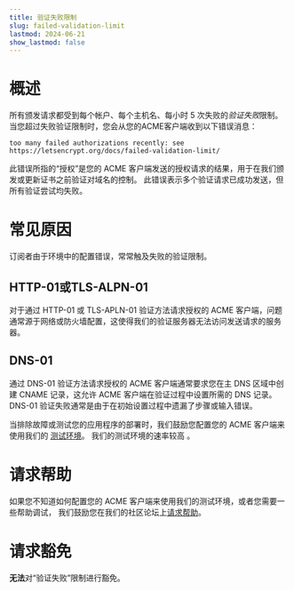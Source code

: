 ```yaml
---
title: 验证失败限制
slug: failed-validation-limit
lastmod: 2024-06-21
show_lastmod: false
---
```



# 概述
所有颁发请求都受到每个帐户、每个主机名、每小时 5 次失败的*验证失败*限制。 当您超过失败验证限制时，您会从您的ACME客户端收到以下错误消息：

```
too many failed authorizations recently: see https://letsencrypt.org/docs/failed-validation-limit/
```

此错误所指的“授权”是您的 ACME 客户端发送的授权请求的结果，用于在我们颁发或更新证书之前验证对域名的控制。 此错误表示多个验证请求已成功发送，但所有验证尝试均失败。

# 常见原因

订阅者由于环境中的配置错误，常常触及失败的验证限制。

## HTTP-01或TLS-ALPN-01

对于通过 HTTP-01 或 TLS-APLN-01 验证方法请求授权的 ACME 客户端，问题通常源于网络或防火墙配置，这使得我们的验证服务器无法访问发送请求的服务器。

## DNS-01

通过 DNS-01 验证方法请求授权的 ACME 客户端通常要求您在主 DNS 区域中创建 CNAME 记录，这允许 ACME 客户端在验证过程中设置所需的 DNS 记录。 DNS-01 验证失败通常是由于在初始设置过程中遗漏了步骤或输入错误。

当排除故障或测试您的应用程序的部署时，我们鼓励您配置您的 ACME 客户端来使用我们的 [测试环境](/docs/staging-environment/)。 我们的测试环境的速率较高 [](/docs/staging-environment/#rate-limits)。

# 请求帮助

如果您不知道如何配置您的 ACME 客户端来使用我们的测试环境，或者您需要一些帮助调试， 我们鼓励您在我们的社区论坛上[请求帮助](https://community.letsencrypt.org/c/help/13)。

# 请求豁免

**无法**对“验证失败”限制进行豁免。